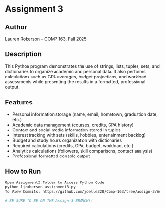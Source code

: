 # Assignment 3  

## Author  
Lauren Roberson – COMP 163, Fall 2025  

## Description  
This Python program demonstrates the use of strings, lists, tuples, sets, and dictionaries to organize academic and personal data. It also performs calculations such as GPA averages, budget projections, and workload assessments while presenting the results in a formatted, professional output.  

## Features  
- Personal information storage (name, email, hometown, graduation date, etc.)  
- Academic data management (courses, credits, GPA history)  
- Contact and social media information stored in tuples  
- Interest tracking with sets (skills, hobbies, entertainment backlog)  
- Budget and study hours organization with dictionaries  
- Required calculations (credits, GPA, budget, workload, etc.)  
- Analytics calculations (followers, skill comparisons, contact analysis)  
- Professional formatted console output  

## How to Run  
```bash
Open Assignment3 Folder to Access Python Code
python ljroberson_assignment3.py
To View Commits: https://github.com/joelle320/Comp-163/tree/assign-3/Assignment3https://github.com/joelle320/Comp-163/tree/assign-3/Assignment3

# BE SURE TO BE ON THE Assign-3 BRANCH!!